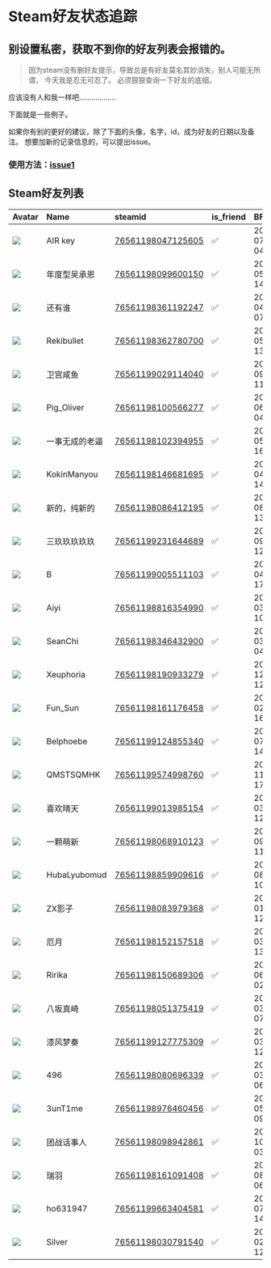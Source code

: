 # Steam好友状态追踪
## 别设置私密，获取不到你的好友列表会报错的。

> 因为steam没有删好友提示，导致总是有好友莫名其妙消失，别人可能无所谓，
> 今天我是忍无可忍了。 必须狠狠查询一下好友的底细。

应该没有人和我一样吧………………

下面就是一些例子。

如果你有别的更好的建议，除了下面的头像，名字，id，成为好友的日期以及备注。 想要加新的记录信息的，可以提出issue。

### 使用方法：[issue1](https://github.com/systemannounce/SteamFriends/issues/1)



## Steam好友列表

| Avatar                                                                            | Name         | steamid                                                                     | is_friend   | BFD                 | removed_time   | Remark   |
|:----------------------------------------------------------------------------------|:-------------|:----------------------------------------------------------------------------|:------------|:--------------------|:---------------|:---------|
| ![](https://avatars.steamstatic.com/c1c397ad18bd9b90ba891ecea5196f094ddaf839.jpg) | AIR key      | [76561198047125605](https://steamcommunity.com/profiles/76561198047125605/) | ✅           | 2017-07-15 04:17:06 |                |          |
| ![](https://avatars.steamstatic.com/2a4eaff558a0d08c4f199c82405a617ac4431c5b.jpg) | 年度型吴承恩       | [76561198099600150](https://steamcommunity.com/profiles/76561198099600150/) | ✅           | 2019-05-31 14:36:38 |                |          |
| ![](https://avatars.steamstatic.com/76dd7c00793b01adcafd1ae20fe4b04a9f5c66e4.jpg) | 还有谁          | [76561198361192247](https://steamcommunity.com/profiles/76561198361192247/) | ✅           | 2019-04-22 07:14:15 |                |          |
| ![](https://avatars.steamstatic.com/9ffbee2571e9154b1c16b738b27c9468e22a91d1.jpg) | Rekibullet   | [76561198362780700](https://steamcommunity.com/profiles/76561198362780700/) | ✅           | 2024-05-03 13:56:15 |                |          |
| ![](https://avatars.steamstatic.com/873ec3bfff2d66d425969bf66c15af7cef48a09e.jpg) | 卫宫咸鱼         | [76561199029114040](https://steamcommunity.com/profiles/76561199029114040/) | ✅           | 2023-09-27 11:54:38 |                |          |
| ![](https://avatars.steamstatic.com/6edaf568bb7656c6a7a9d57dc630a2325fee45bf.jpg) | Pig_Oliver   | [76561198100566277](https://steamcommunity.com/profiles/76561198100566277/) | ✅           | 2016-06-24 04:09:04 |                |          |
| ![](https://avatars.steamstatic.com/af7c94a58817c5488eafb69713b668a6e7aca912.jpg) | 一事无成的老逼      | [76561198102394955](https://steamcommunity.com/profiles/76561198102394955/) | ✅           | 2020-05-15 16:37:03 |                |          |
| ![](https://avatars.steamstatic.com/216e76a337473997e7188d9368cbb3fb40870360.jpg) | KokinManyou  | [76561198146681695](https://steamcommunity.com/profiles/76561198146681695/) | ✅           | 2022-04-26 14:33:37 |                |          |
| ![](https://avatars.steamstatic.com/c1af23d41bccb475f2ca36aee12eff5ec35ecfc8.jpg) | 新的，纯新的       | [76561198086412195](https://steamcommunity.com/profiles/76561198086412195/) | ✅           | 2019-08-16 13:09:16 |                |          |
| ![](https://avatars.steamstatic.com/14d705126be1f9fca18543e1e51c04e83a4a2743.jpg) | 三玖玖玖玖玖       | [76561199231644689](https://steamcommunity.com/profiles/76561199231644689/) | ✅           | 2023-09-27 12:16:05 |                |          |
| ![](https://avatars.steamstatic.com/fef49e7fa7e1997310d705b2a6158ff8dc1cdfeb.jpg) | B            | [76561199005511103](https://steamcommunity.com/profiles/76561199005511103/) | ✅           | 2024-04-26 17:04:44 |                |          |
| ![](https://avatars.steamstatic.com/3f5e9daea59216d7fe13df4e031d3537580e5e21.jpg) | Aiyi         | [76561198816354990](https://steamcommunity.com/profiles/76561198816354990/) | ✅           | 2024-03-19 10:47:30 |                |          |
| ![](https://avatars.steamstatic.com/8bd1c38fe4f91ae0c8b93dd51cebd8490f2f5b80.jpg) | SeanChi      | [76561198346432900](https://steamcommunity.com/profiles/76561198346432900/) | ✅           | 2018-03-03 04:06:30 |                |          |
| ![](https://avatars.steamstatic.com/91f32e6c852239f256b8b942df811cf915fdfa24.jpg) | Xeuphoria    | [76561198190933279](https://steamcommunity.com/profiles/76561198190933279/) | ✅           | 2018-12-06 12:52:02 |                |          |
| ![](https://avatars.steamstatic.com/0d910dc75cad5937929e7c8ec06a543bc9d700b4.jpg) | Fun_Sun      | [76561198161176458](https://steamcommunity.com/profiles/76561198161176458/) | ✅           | 2023-02-21 16:42:55 |                |          |
| ![](https://avatars.steamstatic.com/dfd686f7c991ef7f350522bb986919bbb9e4de8f.jpg) | Belphoebe    | [76561199124855340](https://steamcommunity.com/profiles/76561199124855340/) | ✅           | 2024-07-02 14:40:42 |                |          |
| ![](https://avatars.steamstatic.com/fef49e7fa7e1997310d705b2a6158ff8dc1cdfeb.jpg) | QMSTSQMHK    | [76561199574998760](https://steamcommunity.com/profiles/76561199574998760/) | ✅           | 2023-11-25 17:43:44 |                |          |
| ![](https://avatars.steamstatic.com/6432f438c73236ad16099d0dbfcef30ffbd378c4.jpg) | 喜欢晴天         | [76561199013985154](https://steamcommunity.com/profiles/76561199013985154/) | ✅           | 2024-03-27 12:57:04 |                |          |
| ![](https://avatars.steamstatic.com/b85722a1eec78d9f837dbec97640e9114480d3fd.jpg) | 一颗萌新         | [76561198068910123](https://steamcommunity.com/profiles/76561198068910123/) | ✅           | 2023-09-27 11:53:49 |                |          |
| ![](https://avatars.steamstatic.com/4d71cbd5e503cc4a7518f0882a710e2d3fa0b912.jpg) | HubaLyubomud | [76561198859909616](https://steamcommunity.com/profiles/76561198859909616/) | ✅           | 2019-08-12 10:24:35 |                |          |
| ![](https://avatars.steamstatic.com/d76377ce25128b90aa4f4adda2462ee504ed051b.jpg) | ZX影子         | [76561198083979368](https://steamcommunity.com/profiles/76561198083979368/) | ✅           | 2016-01-02 12:11:41 |                |          |
| ![](https://avatars.steamstatic.com/e3c0e67e89f18a72311517e96322118dd064d18c.jpg) | 厄月           | [76561198152157518](https://steamcommunity.com/profiles/76561198152157518/) | ✅           | 2020-03-23 13:47:46 |                |          |
| ![](https://avatars.steamstatic.com/3daa06309cc0c0a56edf2e32b650398528fd5d19.jpg) | Ririka       | [76561198150689306](https://steamcommunity.com/profiles/76561198150689306/) | ✅           | 2016-06-30 02:43:12 |                |          |
| ![](https://avatars.steamstatic.com/f9d430f39543a3685d37d0779b1cf73b7369de7d.jpg) | 八坂真崎         | [76561198051375419](https://steamcommunity.com/profiles/76561198051375419/) | ✅           | 2020-03-01 07:09:34 |                |          |
| ![](https://avatars.steamstatic.com/d42e72ebb67009c31191fa03a73ea4cf579e4886.jpg) | 漆风梦奏         | [76561199127775309](https://steamcommunity.com/profiles/76561199127775309/) | ✅           | 2021-03-07 12:44:14 |                |          |
| ![](https://avatars.steamstatic.com/1020d0391fd6c6b26434d13120f3b5b5f901559a.jpg) | 496          | [76561198080696339](https://steamcommunity.com/profiles/76561198080696339/) | ✅           | 2020-03-22 06:34:41 |                |          |
| ![](https://avatars.steamstatic.com/0d7f58c98821089a9802032fc85c853df74ca3a1.jpg) | 3unT1me      | [76561198976460456](https://steamcommunity.com/profiles/76561198976460456/) | ✅           | 2020-05-08 09:24:47 |                |          |
| ![](https://avatars.steamstatic.com/bd7fc4b691570851692d9f083f52960523a1d7e7.jpg) | 团战话事人        | [76561198098942861](https://steamcommunity.com/profiles/76561198098942861/) | ✅           | 2015-10-17 03:20:50 |                |          |
| ![](https://avatars.steamstatic.com/4979e2819bdae78ee66fe2dad141ced7bb65c477.jpg) | 瑞羽           | [76561198161091408](https://steamcommunity.com/profiles/76561198161091408/) | ✅           | 2023-08-25 06:52:07 |                |          |
| ![](https://avatars.steamstatic.com/fef49e7fa7e1997310d705b2a6158ff8dc1cdfeb.jpg) | ho631947     | [76561199663404581](https://steamcommunity.com/profiles/76561199663404581/) | ✅           | 2024-07-02 14:29:54 |                |          |
| ![](https://avatars.steamstatic.com/8a9ed87348a1252473f8a8d40b31651e2ad9bebd.jpg) | Silver       | [76561198030791540](https://steamcommunity.com/profiles/76561198030791540/) | ✅           | 2016-02-19 12:49:14 |                |          |